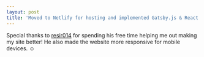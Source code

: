 ```yaml
---
layout: post
title: 'Moved to Netlify for hosting and implemented Gatsby.js & React.js!'
---
```


Special thanks to [resir014](https://twitter.com/resir014) for spending his free time helping me
out making my site better! He also made the website more responsive for mobile devices. &#9786;
